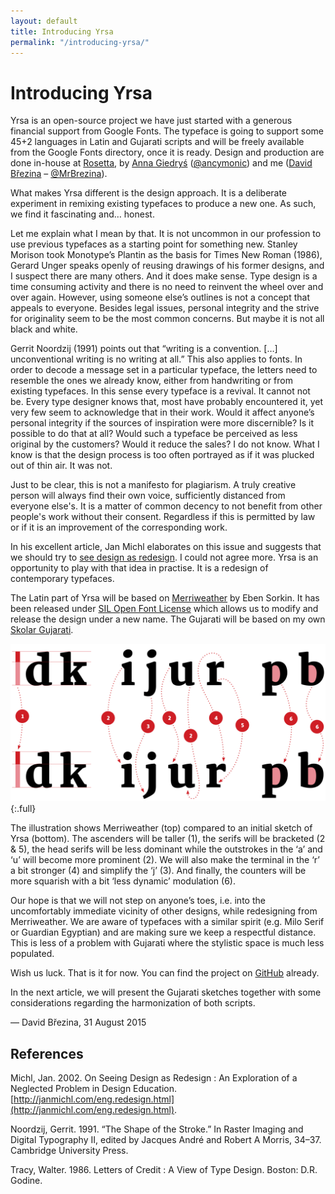 ```yaml
---
layout: default
title: Introducing Yrsa
permalink: "/introducing-yrsa/"
---
```


# Introducing Yrsa

Yrsa is an open-source project we have just started with a generous financial support from Google Fonts. The typeface is going to support some 45+2 languages in Latin and Gujarati scripts and will be freely available from the Google Fonts directory, once it is ready. Design and production are done in-house at [Rosetta](http://rosettatype.com), by [Anna Giedryś](http://ancymonic.com) ([@ancymonic](http://github.com/ancymonic)) and me ([David Březina](http://davi.cz) – [@MrBrezina](http://github.com/MrBrezina)).

What makes Yrsa different is the design approach. It is a deliberate experiment in remixing existing typefaces to produce a new one. As such, we find it fascinating and… honest.

Let me explain what I mean by that. It is not uncommon in our profession to use previous typefaces as a starting point for something new. Stanley Morison took Monotype’s Plantin as the basis for Times New Roman (1986), Gerard Unger speaks openly of reusing drawings of his former designs, and I suspect there are many others. And it does make sense. Type design is a time consuming activity and there is no need to reinvent the wheel over and over again. However, using someone else’s outlines is not a concept that appeals to everyone. Besides legal issues, personal integrity and the strive for originality seem to be the most common concerns. But maybe it is not all black and white.

Gerrit Noordzij (1991) points out that “writing is a convention. […] unconventional writing is no writing at all.” This also applies to fonts. In order to decode a message set in a particular typeface, the letters need to resemble the ones we already know, either from handwriting or from existing typefaces. In this sense every typeface is a revival. It cannot not be. Every type designer knows that, most have probably encountered it, yet very few seem to acknowledge that in their work. Would it affect anyone’s personal integrity if the sources of inspiration were more discernible? Is it possible to do that at all? Would such a typeface be perceived as less original by the customers? Would it reduce the sales? I do not know. What I know is that the design process is too often portrayed as if it was plucked out of thin air. It was not.

Just to be clear, this is not a manifesto for plagiarism. A truly creative person will always find their own voice, sufficiently distanced from everyone else's. It is a matter of common decency to not benefit from other people's work without their consent. Regardless if this is permitted by law or if it is an improvement of the corresponding work.

In his excellent article, Jan Michl elaborates on this issue and suggests that we should try to [see design as redesign](http://janmichl.com/eng.redesign.html). I could not agree more. Yrsa is an opportunity to play with that idea in practise. It is a redesign of contemporary typefaces.

The Latin part of Yrsa will be based on [Merriweather](http://sorkintype.com/fonts.html#mw) by Eben Sorkin. It has been released under [SIL Open Font License](http://scripts.sil.org/cms/scripts/page.php?site_id=nrsi&id=OFL) which allows us to modify and release the design under a new name. The Gujarati will be based on my own [Skolar Gujarati](https://www.rosettatype.com/Skolar#gujarati).

![Comparison of Merriweather (top) and Yrsa (bottom): ](../assets/Merriweather-Yrsa-comparison.svg){:.full}

The illustration shows Merriweather (top) compared to an initial sketch of Yrsa (bottom). The ascenders will be taller (1), the serifs will be bracketed (2 & 5), the head serifs will be less dominant while the outstrokes in the ‘a’ and ‘u’ will become more prominent (2). We will also make the terminal in the ‘r’ a bit stronger (4) and simplify the ‘j’ (3). And finally, the counters will be more squarish with a bit ‘less dynamic’ modulation (6).

Our hope is that we will not step on anyone’s toes, i.e. into the uncomfortably immediate vicinity of other designs, while redesigning from Merriweather. We are aware of typefaces with a similar spirit (e.g. Milo Serif or Guardian Egyptian) and are making sure we keep a respectful distance. This is less of a problem with Gujarati where the stylistic space is much less populated.

Wish us luck. That is it for now. You can find the project on [GitHub](https://github.com/rosettatype/Yrsa) already.

In the next article, we will present the Gujarati sketches together with some considerations regarding the harmonization of both scripts.

— David Březina, 31 August 2015

## References

Michl, Jan. 2002. On Seeing Design as Redesign : An Exploration of a Neglected Problem in Design Education. [http://janmichl.com/eng.redesign.html](http://janmichl.com/eng.redesign.html).

Noordzij, Gerrit. 1991. “The Shape of the Stroke.” In Raster Imaging and Digital Typography II, edited by Jacques André and Robert A Morris, 34–37. Cambridge University Press.

Tracy, Walter. 1986. Letters of Credit : A View of Type Design. Boston: D.R. Godine.

